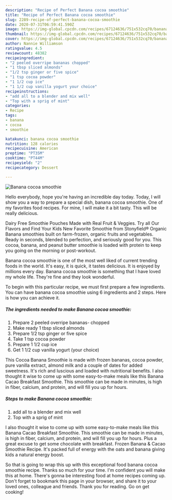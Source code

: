 ```yaml
---
description: "Recipe of Perfect Banana cocoa smoothie"
title: "Recipe of Perfect Banana cocoa smoothie"
slug: 2289-recipe-of-perfect-banana-cocoa-smoothie
date: 2020-07-31T06:59:41.590Z
image: https://img-global.cpcdn.com/recipes/67124636/751x532cq70/banana-cocoa-smoothie-recipe-main-photo.jpg
thumbnail: https://img-global.cpcdn.com/recipes/67124636/751x532cq70/banana-cocoa-smoothie-recipe-main-photo.jpg
cover: https://img-global.cpcdn.com/recipes/67124636/751x532cq70/banana-cocoa-smoothie-recipe-main-photo.jpg
author: Nannie Williamson
ratingvalue: 4.5
reviewcount: 48382
recipeingredient:
- "2 peeled overripe bananas chopped"
- "1 tbsp sliced almonds"
- "1/2 tsp ginger or five spice"
- "1 tsp cocoa powder"
- "1 1/2 cup ice"
- "1 1/2 cup vanilla yogurt your choice"
recipeinstructions:
- "add all to a blender and mix well"
- "Top with a sprig of mint"
categories:
- Recipe
tags:
- banana
- cocoa
- smoothie

katakunci: banana cocoa smoothie 
nutrition: 128 calories
recipecuisine: American
preptime: "PT35M"
cooktime: "PT44M"
recipeyield: "2"
recipecategory: Dessert

---
```



![Banana cocoa smoothie](https://img-global.cpcdn.com/recipes/67124636/751x532cq70/banana-cocoa-smoothie-recipe-main-photo.jpg)

Hello everybody, hope you're having an incredible day today. Today, I will show you a way to prepare a special dish, banana cocoa smoothie. One of my favorites food recipes. For mine, I will make it a bit tasty. This will be really delicious.

Dairy Free Smoothie Pouches Made with Real Fruit &amp; Veggies. Try all Our Flavors and Find Your Kids New Favorite Smoothie from Stonyfield® Organic Banana smoothies built on farm-frozen, organic fruits and vegetables. Ready in seconds, blended to perfection, and seriously good for you. This cocoa, banana, and peanut butter smoothie is loaded with protein to keep you going on the morning or post-workout.

Banana cocoa smoothie is one of the most well liked of current trending foods in the world. It's easy, it is quick, it tastes delicious. It is enjoyed by millions every day. Banana cocoa smoothie is something that I have loved my whole life. They're fine and they look wonderful.


To begin with this particular recipe, we must first prepare a few ingredients. You can have banana cocoa smoothie using 6 ingredients and 2 steps. Here is how you can achieve it.

<!--inarticleads1-->

##### The ingredients needed to make Banana cocoa smoothie:

1. Prepare 2 peeled overripe bananas- chopped
1. Make ready 1 tbsp sliced almonds
1. Prepare 1/2 tsp ginger or five spice
1. Take 1 tsp cocoa powder
1. Prepare 1 1/2 cup ice
1. Get 1 1/2 cup vanilla yogurt (your choice)


This Cocoa Banana Smoothie is made with frozen bananas, cocoa powder, pure vanilla extract, almond milk and a couple of dates for added sweetness. It&#39;s rich and luscious and loaded with nutritional benefits. I also thought it wise to come up with some easy-to-make meals like this Banana Cacao Breakfast Smoothie. This smoothie can be made in minutes, is high in fiber, calcium, and protein, and will fill you up for hours. 

<!--inarticleads2-->

##### Steps to make Banana cocoa smoothie:

1. add all to a blender and mix well
1. Top with a sprig of mint


I also thought it wise to come up with some easy-to-make meals like this Banana Cacao Breakfast Smoothie. This smoothie can be made in minutes, is high in fiber, calcium, and protein, and will fill you up for hours. Plus a great excuse to get some chocolate with breakfast. Frozen Banana &amp; Cacao Smoothie Recipe. It&#39;s packed full of energy with the oats and banana giving kids a natural energy boost. 

So that is going to wrap this up with this exceptional food banana cocoa smoothie recipe. Thanks so much for your time. I'm confident you will make this at home. There's gonna be interesting food at home recipes coming up. Don't forget to bookmark this page in your browser, and share it to your loved ones, colleague and friends. Thank you for reading. Go on get cooking!
